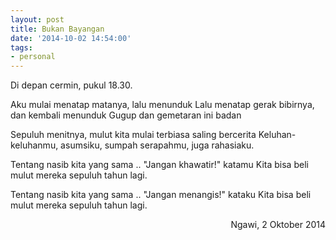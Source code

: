 ```yaml
---
layout: post
title: Bukan Bayangan
date: '2014-10-02 14:54:00'
tags:
- personal
---
```


Di depan cermin, pukul 18.30.

Aku mulai menatap matanya, lalu menunduk
Lalu menatap gerak bibirnya, dan kembali menunduk
Gugup dan gemetaran ini badan

Sepuluh menitnya, mulut kita mulai terbiasa saling bercerita
Keluhan-keluhanmu, asumsiku, sumpah serapahmu, juga rahasiaku.

Tentang nasib kita yang sama ..
"Jangan khawatir!" katamu
Kita bisa beli mulut mereka sepuluh tahun lagi.

Tentang nasib kita yang sama ..
"Jangan menangis!" kataku
Kita bisa beli mulut mereka sepuluh tahun lagi.

<p align="right">Ngawi, 2 Oktober 2014</p>